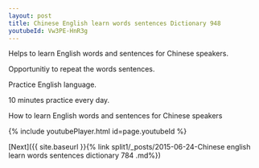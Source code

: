 ```yaml
---
layout: post
title: Chinese English learn words sentences Dictionary 948 
youtubeId: Vw3PE-HnR3g
---
```

 
 
Helps to learn English words and sentences for Chinese speakers.

Opportunitiy to repeat the words sentences. 

Practice English language. 
 
10 minutes practice every day. 
 
How to learn English words and sentences for Chinese speakers 
 
{% include youtubePlayer.html id=page.youtubeId %}
 
 
[Next]({{ site.baseurl }}{% link  split1/_posts/2015-06-24-Chinese english learn words sentences dictionary 784 .md%})
 
